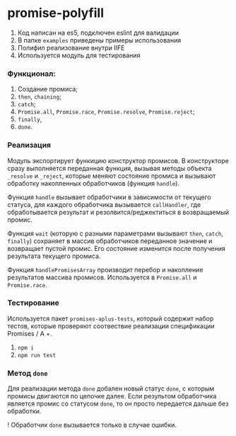 # promise-polyfill

1. Код написан на es5, подключен eslint для валидации
1. В папке `examples` приведены примеры использования
1. Полифил реализование внутри IIFE
1. Используется модуль для тестирования

### Функционал:
1. Создание промиса;
1. `then`, `chaining`;
1. `catch`;
1. `Promise.all`, `Promise.race`, `Promise.resolve`, `Promise.reject`;
1. `finally`,
1. `done`.

### Реализация
Модуль экспортирует функицию конструктор промисов.
В конструкторе сразу выполняется переданная функция, вызывая методы объекта `_resolve` и `_reject`, которые меняют состояние 
промиса и вызывают обработку накопленных обработчиков (функция `handle`).

Функция `handle` вызывает обработчики в зависимости от текущего статуса, для каждого обработчика вызывается `callHandler`, 
где обработывается результат и резолвится/реджектиться в возвращаемый промис.

Функция `wait` (которую с разными параметрами вызывают `then`, `catch`, `finally`) сохраняет в массив обработчиков переданное 
значение и возвращает пустой промис. Его состояние изменится после получения результата текущего промиса.

Функция `handlePromisesArray` производит перебор и накопление результатов массива промисов.
Используется в `Promise.all` и `Promise.race`.

### Тестирование
Используется пакет `promises-aplus-tests`, который содержит набор тестов, которые проверяют соотвествие реализации 
спецификации Promises / A +.

1. `npm i`
1. `npm run test`

### Метод `done`
Для реализации метода `done` добален новый статус `done`, с которым промисы двигаются по цепочке далее. 
Если результом обработчика является промис со статусом `done`, то он просто передается дальше без обработки.

! Обработчик `done` вызывается только в случае ошибки.